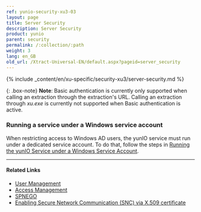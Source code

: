 ```yaml
---
ref: yunio-security-xu3-03
layout: page
title: Server Security
description: Server Security
product: yunio
parent: security
permalink: /:collection/:path
weight: 3
lang: en_GB
old_url: /Xtract-Universal-EN/default.aspx?pageid=server_security
---
```


{% include _content/en/xu-specific/security-xu3/server-security.md %}

{: .box-note}
**Note**: Basic authentication is currently only supported when calling an extraction through the extraction's URL. Calling an extraction through *xu.exe* is currently not supported when Basic authentication is active.

### Running a service under a Windows service account

When restricting access to Windows AD users, the yunIO service must run under a dedicated service account. To do that, follow the steps in [Running the yunIO Service under a Windows Service Account](../advanced-techniques/service-account).

*********
#### Related Links
- [User Management](./user-management)
- [Access Management](./access-management)
- [SPNEGO](https://en.wikipedia.org/wiki/SPNEGO)
- [Enabling Secure Network Communication (SNC) via X.509 certificate](https://kb.theobald-software.com/sap/enable-snc-using-pse-file)
